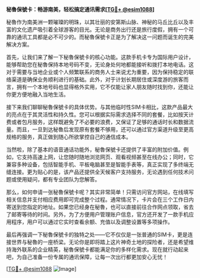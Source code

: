 **秘魯保號卡：畅游南美，轻松搞定通讯需求[[TG💪+ @esim1088](https://t.me/s/esim1088)]**

秘魯作为南美洲一颗璀璨的明珠，以其壮丽的安第斯山脉、神秘的马丘比丘以及丰富的文化遗产吸引着全球游客的目光。无论是商务出行还是旅行度假，拥有一个可靠的通讯工具都是必不可少的。而秘魯保號卡正是为了解决这一问题而诞生的完美解决方案。

首先，让我们来了解一下秘魯保號卡的核心功能。这款手机卡专为国际用户设计，能够帮助您在秘魯保持本地号码不变，无论身处何地都能接听和拨打本地电话。这对于需要与当地企业或个人频繁联系的商务人士来说尤为重要，因为保持稳定的联络渠道是确保业务顺利进行的基础。此外，对于计划长期居住或深度游的旅客而言，拥有一个本地号码也显得格外实用，它不仅能让家人朋友随时找到你，还能让你更方便地融入当地生活。

接下来我们聊聊秘魯保號卡的具体优势。与其他临时性SIM卡相比，这款产品最大的亮点在于其灵活性和持久性。您可以根据实际需求选择不同的套餐，比如按天计费或者包月服务，这样既避免了不必要的浪费，又保证了足够的通话时长和数据流量。而且，一旦到达秘魯后发现原有套餐不够用，还可以通过官方渠道升级至更高规格的服务，真正做到随心所欲掌控自己的通信成本。

当然啦，除了基本的语音通话功能外，秘魯保號卡还提供了丰富的附加价值。例如，它支持高速上网，让您随时随地浏览网页、观看视频甚至在线办公；同时，它兼容多种设备，包括智能手机、平板电脑甚至是智能手表等，真正实现了多终端无缝连接。更为贴心的是，该产品还提供全天候客户支持服务，无论遇到任何技术问题或使用疑问，都有专业团队为您解答。

那么，如何申请一张秘魯保號卡呢？其实非常简单！只需访问官方网站，在线填写相关信息并支付相应费用即可完成整个过程。通常情况下，卡片会在三个工作日内寄送到您指定的地址。如果您已经身在秘魯，也可以直接前往合作网点领取，省去了邮寄等待的时间。另外，为了方便用户管理账户信息，官方还开发了一款手机应用程序，用户可以通过它实时查看余额、充值以及调整设置等多项操作。

最后再强调一下秘魯保號卡的独特之处——它不仅仅是一张普通的SIM卡，更是连接世界与秘魯的一座桥梁。无论你是即将踏上这片神奇土地的探险者，还是希望维持海外联系的企业精英，秘魯保號卡都能满足你的多样化需求。现在就行动起来吧，为自己准备一份专属的通讯保障，让每一次出行都更加安心无忧！

[[TG💪+ @esim1088](https://t.me/s/esim1088) ![Image](https://i.postimg.cc/4NQfJmqS/Snipaste-2025-05-13-00-14-12.png)]